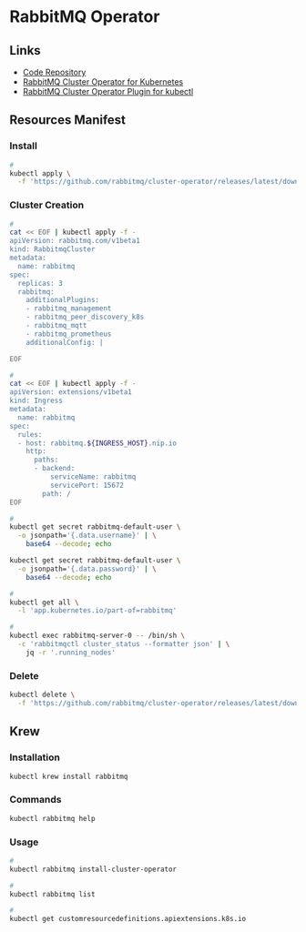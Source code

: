 # RabbitMQ Operator

## Links

- [Code Repository](https://github.com/rabbitmq/cluster-operator/)
- [RabbitMQ Cluster Operator for Kubernetes](https://www.rabbitmq.com/kubernetes/operator/operator-overview.html)
- [RabbitMQ Cluster Operator Plugin for kubectl](https://www.rabbitmq.com/kubernetes/operator/kubectl-plugin.html)

## Resources Manifest

### Install

```sh
#
kubectl apply \
  -f 'https://github.com/rabbitmq/cluster-operator/releases/latest/download/cluster-operator.yml'
```

### Cluster Creation

```sh
#
cat << EOF | kubectl apply -f -
apiVersion: rabbitmq.com/v1beta1
kind: RabbitmqCluster
metadata:
  name: rabbitmq
spec:
  replicas: 3
  rabbitmq:
    additionalPlugins:
    - rabbitmq_management
    - rabbitmq_peer_discovery_k8s
    - rabbitmq_mqtt
    - rabbitmq_prometheus
    additionalConfig: |

EOF
```

<!--
# loopback_users.guest = false
mqtt.default_user = guest
mqtt.default_pass = guest
mqtt.listeners.tcp.default = 1883
mqtt.vhost = /
mqtt.exchange = amq.topic
# 24 hours by default
mqtt.subscription_ttl = 86400000
mqtt.prefetch = 10
vm_memory_high_watermark_paging_ratio = 0.99
disk_free_limit.relative = 1.0
cluster_partition_handling = ignore
-->

```sh
#
cat << EOF | kubectl apply -f -
apiVersion: extensions/v1beta1
kind: Ingress
metadata:
  name: rabbitmq
spec:
  rules:
  - host: rabbitmq.${INGRESS_HOST}.nip.io
    http:
      paths:
      - backend:
          serviceName: rabbitmq
          servicePort: 15672
        path: /
EOF
```

```sh
#
kubectl get secret rabbitmq-default-user \
  -o jsonpath='{.data.username}' | \
    base64 --decode; echo

kubectl get secret rabbitmq-default-user \
  -o jsonpath='{.data.password}' | \
    base64 --decode; echo
```

```sh
#
kubectl get all \
  -l 'app.kubernetes.io/part-of=rabbitmq'

#
kubectl exec rabbitmq-server-0 -- /bin/sh \
  -c 'rabbitmqctl cluster_status --formatter json' | \
    jq -r '.running_nodes'
```

### Delete

```sh
kubectl delete \
  -f 'https://github.com/rabbitmq/cluster-operator/releases/latest/download/cluster-operator.yml'
```

## Krew

### Installation

```sh
kubectl krew install rabbitmq
```

### Commands

```sh
kubectl rabbitmq help
```

### Usage

```sh
#
kubectl rabbitmq install-cluster-operator

#
kubectl rabbitmq list

#
kubectl get customresourcedefinitions.apiextensions.k8s.io
```
